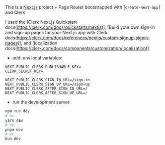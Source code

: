 This is a [Next.js](https://nextjs.org/) project + Page Router bootstrapped with [`create-next-app`] and Clerk

I used the [Clerk Next.js Quickstart docs(https://clerk.com/docs/quickstarts/nextjs)], [Build your own sign-in and sign-up pages for your Next.js app with Clerk docs(https://clerk.com/docs/references/nextjs/custom-signup-signin-pages)], and [localization docs(https://clerk.com/docs/components/customization/localization)]

- add .env.local variables:
```
NEXT_PUBLIC_CLERK_PUBLISHABLE_KEY=
CLERK_SECRET_KEY=

NEXT_PUBLIC_CLERK_SIGN_IN_URL=/sign-in
NEXT_PUBLIC_CLERK_SIGN_UP_URL=/sign-up
NEXT_PUBLIC_CLERK_AFTER_SIGN_IN_URL=/
NEXT_PUBLIC_CLERK_AFTER_SIGN_UP_URL=/
```

- run the development server:

```bash
npm run dev
# or
yarn dev
# or
pnpm dev
# or
bun dev
```
